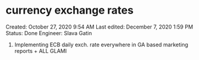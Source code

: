 # currency exchange rates

Created: October 27, 2020 9:54 AM
Last edited: December 7, 2020 1:59 PM
Status: Done
Engineer: Slava Gatin

1. Implementing ECB daily exch. rate everywhere in GA based marketing reports + ALL GLAMI